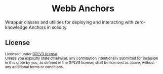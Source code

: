 <h1 align="center">Webb Anchors</h1>

Wrapper classes and utilities for deploying and interacting with zero-knowledge Anchors in solidity.

## License

<sup>
Licensed under <a href="LICENSE">GPLV3 license</a>.
</sup>

<br/>

<sub>
Unless you explicitly state otherwise, any contribution intentionally submitted
for inclusion in this crate by you, as defined in the GPLV3 license, shall
be licensed as above, without any additional terms or conditions.
</sub>

